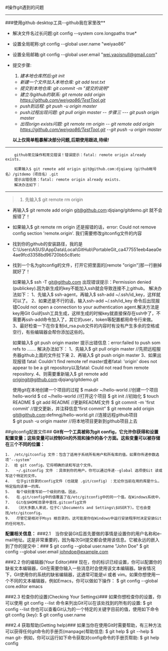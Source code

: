 #操作git遇到的问题
***
###使用github desktop工具--github我在家里改**
*   解决文件名过长问题:git config --system core.longpaths true*
*   设置全局昵称:git config --global user.name "weiyao86"
*   设置全局邮箱:git config --global user.email "wei.yaoisnull@gmail.com"
*   提交步骤:
    1.  *建本地仓库然后:git init*
    *   *新建一个文件加入本地仓库: git add test.txt*
    *   *提交到本地仓库: git commit -m "提交的说明"*
    *   *建立与github的联系: git remote add origin https://github.com/weiyao86/TestTool.git*
    *   *push到远程: git push -u origin master*
    *   *push过程出现问题: git pull origin master  -- 步骤三 ---  git push origin master*
    *   *出现orign exists问题: git remote rm origin  --  git remote add origin https://github.com/weiyao86/TestTool.git  --git push -u origin master*
    
    **以上仅简单粗暴解决部分问题,后期使用跟进,待续!**
---


        github常见操作和常见错误！错误提示：fatal: remote origin already exists.

        如果输入$ git remote add origin git@github.com:djqiang（github帐号名）/gitdemo（项目名）.git
        提示出错信息：fatal: remote origin already exists.
        解决办法如下：
---
>1. 先输入$ git remote rm origin
*   再输入$ git remote add origin git@github.com:djqiang/gitdemo.git 就不会报错了！
*   如果输入$ git remote rm origin 还是报错的话，error: Could not remove config section 'remote.origin'. 我们需要修改gitconfig文件的内容
*   找到你的github的安装路径，我的是C:\Users\ASUS\AppData\Local\GitHub\PortableGit_ca477551eeb4aea0e4ae9fcd3358bd96720bb5c8\etc
*   找到一个名为gitconfig的文件，打开它把里面的[remote "origin"]那一行删掉就好了！
 

    如果输入$ ssh -T git@github.com
    出现错误提示：Permission denied (publickey).因为新生成的key不能加入ssh就会导致连接不上github。
    解决办法如下：
    1、先输入$ ssh-agent，再输入$ ssh-add ~/.ssh/id_key，这样就可以了。
    2、如果还是不行的话，输入ssh-add ~/.ssh/id_key 命令后出现报错Could not open a connection to your authentication agent.解决方法是key用Git Gui的ssh工具生成，这样生成的时候key就直接保存在ssh中了，不需要再ssh-add命令加入了，其它的user，token等配置都用命令行来做。
    3、最好检查一下在你复制id_rsa.pub文件的内容时有没有产生多余的空格或空行，有些编辑器会帮你添加这些的。
 
 
    如果输入$ git push origin master
    提示出错信息：error:failed to push som refs to .......
    解决办法如下：
    1、先输入$ git pull origin master //先把远程服务器github上面的文件拉下来
    2、再输入$ git push origin master
    3、如果出现报错 fatal: Couldn't find remote ref master或者fatal: 'origin' does not appear to be a git repository以及fatal: Could not read from remote repository.
    4、则需要重新输入$ git remote add origingit@github.com:djqiang/gitdemo.git
 
 
    使用git在本地创建一个项目的过程
    $ makdir ~/hello-world    //创建一个项目hello-world
    $ cd ~/hello-world       //打开这个项目
    $ git init             //初始化 
    $ touch README
    $ git add README        //更新README文件
    $ git commit -m 'first commit'     //提交更新，并注释信息“first commit”
    $ git remote add origin git@github.com:defnngj/hello-world.git     //连接远程github项目  
    $ git push -u origin master     //将本地项目更新到github项目上去
 
   
##gitconfig配置文件##
**Git有一个工具被称为git config，它允许你获得和设置配置变量；这些变量可以控制Git的外观和操作的各个方面。这些变量可以被存储在三个不同的位置：**

	1.  /etc/gitconfig 文件：包含了适用于系统所有用户和所有库的值。如果你传递参数选项’--system’ 
	2.  给 git config，它将明确的读和写这个文件。 
	3.   ~/.gitconfig 文件 ：具体到你的用户。你可以通过传递--global 选项使Git 读或写这个特定的文件。
	4.   位于git目录的config文件 (也就是 .git/config) ：无论你当前在用的库是什么，特定指向该单一的库。
	5.   每个级别重写前一个级别的值。因此，
	6.   在.git/config中的值覆盖了在/etc/gitconfig中的同一个值。在Windows系统中，
	7.   Git在$HOME目录中查找.gitconfig文件
	8.   （对大多数人来说，位于C:\Documents and Settings\$USER下）。它也会查找/etc/gitconfig，
	9.   尽管它是相对于Msys 根目录的。这可能是你在Windows中运行安装程序时决定安装Git的任何地方。
 
**配置相关信息：**
###2.1　当你安装Git后首先要做的事情是设置你的用户名称和e-mail地址。这是非常重要的，因为每次Git提交都会使用该信息。它被永远的嵌入到了你的提交中：###
    $ git config --global user.name "John Doe"
    $ git config --global user.email johndoe@example.com
 
###2.2    你的编辑器(Your Editor)###
    现在，你的标识已经设置，你可以配置你的缺省文本编辑器，Git在需要你输入一些消息时会使用该文本编辑器。缺省情况下，Git使用你的系统的缺省编辑器，这通常可能是vi 或者 vim。如果你想使用一个不同的文本编辑器，例如Emacs，你可以做如下操作：
    $ git config --global core.editor emacs
 
###2.3 检查你的设置(Checking Your Settings)###
    如果你想检查你的设置，你可以使用 git config --list 命令来列出Git可以在该处找到的所有的设置:
    $ git config --list
        你也可以查看Git认为的一个特定的关键字目前的值，使用如下命令 git config {key}:
    $ git config user.name
 
###2.4 获取帮助(Getting help)###
    如果当你在使用Git时需要帮助，有三种方法可以获得任何git命令的手册页(manpage)帮助信息:
    $ git help <verb>
    $ git <verb> --help
    $ man git-<verb>
    例如，你可以运行如下命令获取对config命令的手册页帮助:
    $ git help config
    
